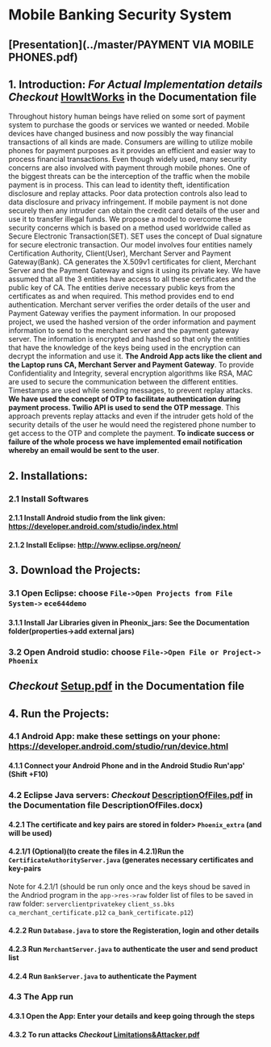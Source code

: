 # Mobile Banking Security System
## [Presentation](../master/PAYMENT VIA MOBILE PHONES.pdf) 
## 1. Introduction: *For Actual Implementation details Checkout* [HowItWorks](../master/Documentation/HowItWorks.pdf) in the Documentation file

Throughout history human beings have relied on some sort of payment system to purchase the goods or services we wanted or needed. Mobile devices have changed business and now possibly the way financial transactions of all kinds are made. Consumers are willing to utilize mobile phones for payment purposes as it provides an efficient and easier way to process financial transactions. 
Even though widely used, many security concerns are also involved with payment through mobile phones. One of the biggest threats can be the interception of the traffic when the mobile payment is in process. This can lead to identity theft, identification disclosure and replay attacks. Poor data protection controls also lead to data disclosure and privacy infringement. If mobile payment is not done securely then any intruder can obtain the credit card details of the user and use it to transfer illegal funds.
We propose a model to overcome these security concerns which is based on a method used worldwide called as Secure Electronic Transaction(SET). SET uses the concept of Dual signature for secure electronic transaction. Our model involves four entities namely Certification Authority, Client(User), Merchant Server and Payment Gateway(Bank). CA generates the X.509v1 certificates for client, Merchant Server and the Payment Gateway and signs it using its private key. We have assumed that all the 3 entities have access to all these certificates and the public key of CA. The entities derive necessary public keys from the certificates as and when required. This method provides end to end authentication. Merchant server verifies the order details of the user and Payment Gateway verifies the payment information. In our proposed project, we used the hashed version of the order information and payment information to send to the merchant server and the payment gateway server. The information is encrypted and hashed so that only the entities that have the knowledge of the keys being used in the encryption can decrypt the information and use it.
**The Android App acts like the client and the Laptop runs CA, Merchant Server and Payment Gateway**. To provide Confidentiality and Integrity, several encryption algorithms like RSA, MAC are used to secure the communication between the different entities. Timestamps are used while sending messages, to prevent replay attacks. **We have used the concept of OTP to facilitate authentication during payment process. Twilio API is used to send the OTP message**. This approach prevents replay attacks and even if the intruder gets hold of the security details of the user he would need the registered phone number to get access to the OTP and complete the payment. **To indicate success or failure of the whole process we have implemented email notification whereby an email would be sent to the user**.

## 2. Installations:
### 2.1 Install Softwares
#### 2.1.1 Install Android studio from the link given:   https://developer.android.com/studio/index.html
#### 2.1.2 Install Eclipse: http://www.eclipse.org/neon/

## 3. Download the Projects:
### 3.1 Open Eclipse: choose `File->Open Projects from File System->` <path> `ece644demo`
#### 3.1.1 Install Jar Libraries given in Pheonix_jars: See the Documentation folder(properties->add external jars)
### 3.2 Open Android studio: choose `File->Open File or Project->` <path> `Phoenix`

## *Checkout* [Setup.pdf](../master/Documentation/Setup.pdf) in the Documentation file

## 4. Run the Projects:

### 4.1 Android App: make these settings on your phone: https://developer.android.com/studio/run/device.html
#### 4.1.1 Connect your Android Phone and in the Android Studio Run'app' (Shift +F10)

### 4.2 Eclipse Java servers: *Checkout* [DescriptionOfFiles.pdf](../master/Documentation/DescriptionOfFiles.pdf) in the Documentation file DescriptionOfFiles.docx)
#### 4.2.1 The certificate and key pairs are stored in folder> `Phoenix_extra` (and will be used)
#### 4.2.1/1 (Optional)(to create the files in 4.2.1)Run the `CertificateAuthorityServer.java` (generates necessary certificates and key-pairs
Note for 4.2.1/1 (should be run only once and the keys shoud be saved in the Andriod program in the `app->res->raw` folder
list of files to be saved in raw folder:
`serverclientprivatekey`
`client_ss.bks`
`ca_merchant_certificate.p12`
`ca_bank_certificate.p12`)
#### 4.2.2 Run `Database.java` to store the Registeration, login and other details
#### 4.2.3 Run `MerchantServer.java` to authenticate the user and send product list  
#### 4.2.4 Run `BankServer.java` to authenticate the Payment  

### 4.3 The App run
#### 4.3.1 Open the App: Enter your details and keep going through the steps
#### 4.3.2 To run attacks *Checkout* [Limitations&Attacker.pdf](../master/Documentation/Limitations&Attacker.pdf)
